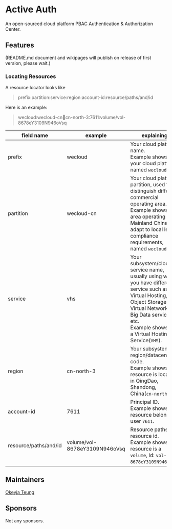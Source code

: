 # Active Auth

An open-sourced cloud platform PBAC Authentication & Authorization Center.

## Features

(README.md document and wikipages will publish on release of first version, please wait.)

### Locating Resources

A resource locator looks like

> prefix:partition:service:region:account-id:resource/paths/and/id

Here is an example:

> wecloud:wecloud-cn:vhs:cn-north-3:7611:volume/vol-8678eY3109N946oVsq

| field name | example | explaining |
| ---- | ---- | ---- |
| prefix | wecloud | Your cloud platform name. <br> Example shows your cloud platform named `wecloud`. |
| partition | wecloud-cn | Your cloud platform partition, used to distinguish different commercial operating area. <br> Example shows an area operating in Mainland China to adapt to local legal compliance requirements, named `wecloud-cn`. |
| service | vhs | Your subsystem/cloud-service name, usually using when you have different service such as Virtual Hosting, Object Storage, Virtual Network, AI, Big Data services etc. <br> Example shows its a Virtual Hosting Service(`VHS`). |
| region | cn-north-3 | Your subsystem region/datacenter code. <br> Example shows that resource is located in QingDao, Shandong, China(`cn-north-3`) |
| account-id | 7611 | Principal ID. Example shows that resource belongs to user `7611`. |
| resource/paths/and/id | volume/vol-8678eY3109N946oVsq | Resource paths and resource id. <br> Example shows that resource is a `volume`, id: `vol-8678eY3109N946oVsq`. |

## Maintainers

[Okeyja Teung](https://github.com/Okeyja)

## Sponsors

Not any sponsors.